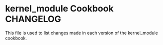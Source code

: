 # kernel_module Cookbook CHANGELOG

This file is used to list changes made in each version of the kernel_module cookbook.


